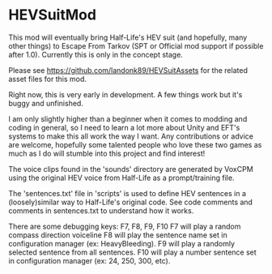 # HEVSuitMod

This mod will eventually bring Half-Life's HEV suit (and hopefully, many other things) to Escape From Tarkov (SPT or Official mod support if possible after 1.0).
Currently this is only in the concept stage.

Please see https://github.com/landonk89/HEVSuitAssets for the related asset files for this mod.

Right now, this is very early in development. A few things work but it's buggy and unfinished.

I am only slightly higher than a beginner when it comes to modding and coding in general, so I need to learn a lot
more about Unity and EFT's systems to make this all work the way I want. Any contributions or advice are welcome,
hopefully some talented people who love these two games as much as I do will stumble into this project and find interest!

The voice clips found in the 'sounds' directory are generated by VoxCPM using the original HEV voice from Half-Life
as a prompt/training file.

The 'sentences.txt' file in 'scripts' is used to define HEV sentences in a (loosely)similar way to Half-Life's original code.
See code comments and comments in sentences.txt to understand how it works.

There are some debugging keys: F7, F8, F9, F10
F7 will play a random compass direction voiceline
F8 will play the sentence name set in configuration manager (ex: HeavyBleeding).
F9 will play a randomly selected sentence from all sentences.
F10 will play a number sentence set in configuration manager (ex: 24, 250, 300, etc).